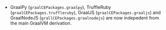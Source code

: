 - GraalPy (`graalCEPackages.graalpy`), TruffleRuby
  (`graalCEPackages.truffleruby`), GraalJS (`graalCEPackages.graaljs`) and
  GraalNodeJS (`grallCEPackages.graalnodejs`) are now indepedent from the main
  GraalVM derivation.
